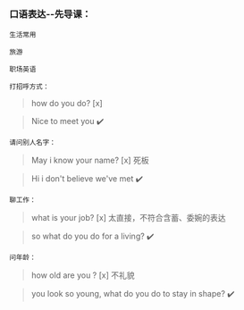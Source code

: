 ### 口语表达--先导课：

```
生活常用

旅游

职场英语
```

```
打招呼方式：
```
>how do you do? [x]

>Nice to meet you :heavy_check_mark:


```
请问别人名字：
```

>May i know your name? [x] 死板

>Hi i don't believe we've met :heavy_check_mark:


```
聊工作：
```

>what is your job? [x] 太直接，不符合含蓄、委婉的表达


>so what do you do for a living? :heavy_check_mark:


```
问年龄：
```

>how old are you ? [x] 不礼貌

>you look so young, what do you do to stay in shape? :heavy_check_mark: